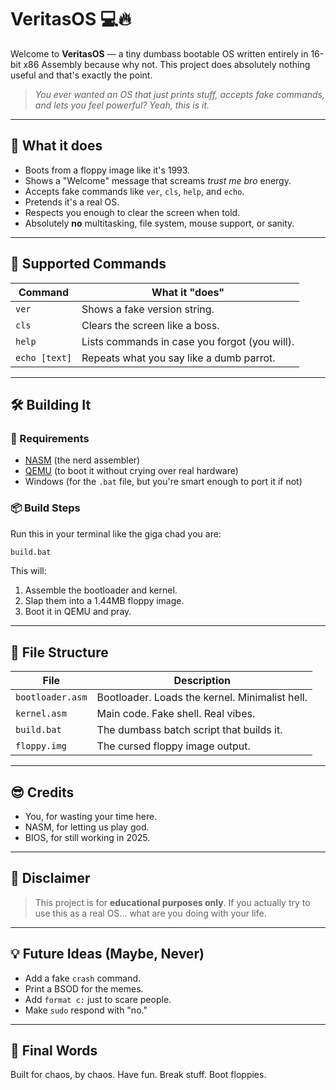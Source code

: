 # VeritasOS 💻🔥

Welcome to **VeritasOS** — a tiny dumbass bootable OS written entirely in 16-bit x86 Assembly because why not. This project does absolutely nothing useful and that's exactly the point.

> *You ever wanted an OS that just prints stuff, accepts fake commands, and lets you feel powerful? Yeah, this is it.*

---

## 🧠 What it does

- Boots from a floppy image like it's 1993.
- Shows a "Welcome" message that screams *trust me bro* energy.
- Accepts fake commands like `ver`, `cls`, `help`, and `echo`.
- Pretends it's a real OS.
- Respects you enough to clear the screen when told.
- Absolutely **no** multitasking, file system, mouse support, or sanity.

---

## 💬 Supported Commands

| Command | What it "does" |
|--------|----------------|
| `ver`  | Shows a fake version string. |
| `cls`  | Clears the screen like a boss. |
| `help` | Lists commands in case you forgot (you will). |
| `echo [text]` | Repeats what you say like a dumb parrot. |

---

## 🛠️ Building It

### 🔧 Requirements

- [NASM](https://www.nasm.us/) (the nerd assembler)
- [QEMU](https://www.qemu.org/) (to boot it without crying over real hardware)
- Windows (for the `.bat` file, but you're smart enough to port it if not)

### 📦 Build Steps

Run this in your terminal like the giga chad you are:

```bash
build.bat
````

This will:

1. Assemble the bootloader and kernel.
2. Slap them into a 1.44MB floppy image.
3. Boot it in QEMU and pray.

---

## 🧾 File Structure

| File             | Description                                    |
| ---------------- | ---------------------------------------------- |
| `bootloader.asm` | Bootloader. Loads the kernel. Minimalist hell. |
| `kernel.asm`     | Main code. Fake shell. Real vibes.             |
| `build.bat`      | The dumbass batch script that builds it.       |
| `floppy.img`     | The cursed floppy image output.                |

---

## 😎 Credits

* You, for wasting your time here.
* NASM, for letting us play god.
* BIOS, for still working in 2025.

---

## 🧨 Disclaimer

> This project is for **educational purposes only**. If you actually try to use this as a real OS... what are you doing with your life.

---

## 💡 Future Ideas (Maybe, Never)

* Add a fake `crash` command.
* Print a BSOD for the memes.
* Add `format c:` just to scare people.
* Make `sudo` respond with "no."

---

## 🖕 Final Words

Built for chaos, by chaos.
Have fun. Break stuff. Boot floppies.
